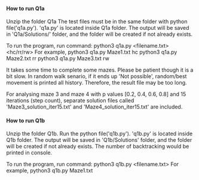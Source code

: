 #### How to run Q1a
Unzip the folder Q1a
The test files must be in the same folder with python file('q1a.py'). 'q1a.py' is located inside Q1a folder.
The output will be saved in 'Q1a/Solutions/<algorithm>' folder, and the folder will be created if not already exists.

To run the program, run command:
python3 q1a.py <filename.txt> <hc/rr/rw>
For example,
python3 q1a.py Maze1.txt hc
python3 q1a.py Maze2.txt rr
python3 q1a.py Maze3.txt rw

It takes some time to complete some mazes. Please be patient though it is a bit slow.
In random walk senario, if it ends up 'Not possible', random/best movement is printed all history. Therefore, the result file may be too long.

For analysing maze 3 and maze 4 with p values [0.2, 0.4, 0.6, 0.8] and 15 iterations (step count), separate solution files called 'Maze3_solution_iter15.txt' and 'Maze4_solution_iter15.txt' are included. 

#### How to run Q1b
Unzip the folder Q1b.
Run the python file('q1b.py'). 'q1b.py' is located inside Q1b folder.
The output will be saved in 'Q1b/Solutions' folder, and the folder will be created if not already exists. The number of backtracking would be printed in console.

To run the program, run command:
python3 q1b.py <filename.txt> 
For example, 
python3 q1b.py Maze1.txt
